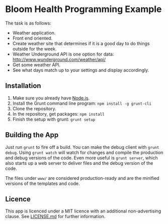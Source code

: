 Bloom Health Programming Example
================================

The task is as follows:

* Weather application.
* Front end oriented.
* Create weather site that determines if it is a good day to do things outside for the week.
* Weather Underground API is one option for data:  http://www.wunderground.com/weather/api/
* Get some weather API.
* See what days match up to your settings and display accordingly.


Installation
------------

1.  Make sure you already have [Node.js](http://nodejs.org).
2.  Install the Grunt command line program:  `npm install -g grunt-cli`
3.  Clone the repository.
4.  In the repository, get packages:  `npm install`
5.  Finish the setup with grunt:  `grunt setup`


Building the App
----------------

Just run `grunt` to fire off a build.  You can make the debug client with `grunt debug`.  Using `grunt watch` will watch for changes and compile the production and debug versions of the code.  Even more useful is `grunt server`, which also starts up a web server to deliver files and the debug version of the code.

The files under `www/` are considered production-ready and are the minified versions of the templates and code.


Licence
-------

This app is licenced under a MIT licence with an additional non-advertising clause.  See [LICENSE.md](LICENSE.md) for further information.
